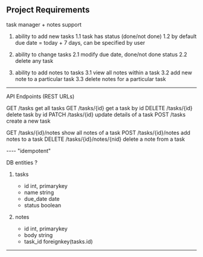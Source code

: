 

## Project Requirements

task manager + notes support

1. ability to add new tasks
   1.1 task has status (done/not done)
   1.2 by default due date  = today + 7 days, can be specified by user

2. ability to change tasks
   2.1 modify due date, done/not done status
   2.2 delete any task

3. ability to add notes to tasks
   3.1 view all notes within a task
   3.2 add new note to a particular task
   3.3 delete notes for a particular task

----
API Endpoints  (REST URLs)

GET   	/tasks 					get all tasks
GET   	/tasks/{id}	    		get a task by id
DELETE	/tasks/{id}				delete task by id
PATCH	/tasks/{id}				update details of a task
POST  	/tasks					create a new task

GET   	/tasks/{id}/notes     	show all notes of a task
POST  	/tasks/{id}/notes 		add notes to a task
DELETE	/tasks/{id}/notes/{nid} delete a note from a task

----     "idempotent"

DB entities ?

1. tasks
    - id 			int, primarykey
    - name			string
    - due_date		date
    - status		boolean

2. notes
    - id			int, primarykey
    - body			string
    - task_id		foreignkey(tasks.id)

------ 